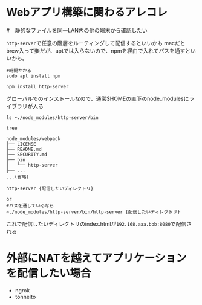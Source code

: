 # Webアプリ構築に関わるアレコレ

#　静的なファイルを同一LAN内の他の端末から確認したい

`http-server`で任意の階層をルーティングして配信するといいかも
macだとbrew入って楽だが、aptでは入らないので、npmを経由で入れてパスを通すといいかも。

```
#時間かかる
sudo apt install npm
```

```
npm install http-server
```

グローバルでのインストールなので、通常$HOMEの直下のnode_modulesにライブラリが入る

```
ls ~./node_modules/http-server/bin
```

```
tree

node_modules/webpack
├── LICENSE
├── README.md
├── SECURITY.md
├── bin
│   └── http-server
├── ...
...(省略)

```

```
http-server {配信したいディレクトリ}

or
#パスを通しているなら
~./node_modules/http-server/bin/http-server {配信したいディレクトリ}

```

これで配信したいディレクトリのindex.htmlが`192.168.aaa.bbb:8080`で配信される




# 外部にNATを越えてアプリケーションを配信したい場合

- ngrok
- tonnelto
